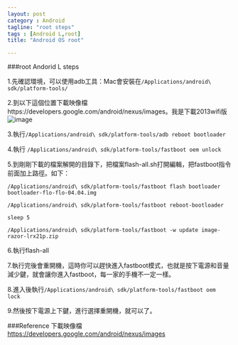```yaml
---
layout: post
category : Android 
tagline: "root steps"
tags : [Android L,root]
title: "Android OS root"

---
```


###root Andorid L steps

1.先確認環境，可以使用adb工具：Mac會安裝在`/Applications/android\ sdk/platform-tools/`

2.到以下這個位置下載映像檔https://developers.google.com/android/nexus/images。我是下載2013wifi版
![image](https://farm8.staticflickr.com/7476/15902596616_291785a31d_o.png)

3.執行`/Applications/android\ sdk/platform-tools/adb reboot bootloader`

4.執行 `/Applications/android\ sdk/platform-tools/fastboot oem unlock`

5.到剛剛下載的檔案解開的目錄下，把檔案flash-all.sh打開編輯，把fastboot指令前面加上路徑。如下：

```
/Applications/android\ sdk/platform-tools/fastboot flash bootloader bootloader-flo-flo-04.04.img

/Applications/android\ sdk/platform-tools/fastboot reboot-bootloader

sleep 5

/Applications/android\ sdk/platform-tools/fastboot -w update image-razor-lrx21p.zip
```


6.執行flash-all

7.執行完後會重開機，這時你可以趕快進入fastboot模式，也就是按下電源和音量減少鍵，就會讓你進入fastboot，每一家的手機不一定一樣。

8.進入後執行`/Applications/android\ sdk/platform-tools/fastboot oem lock`

9.然後按下電源上下鍵，進行選擇重開機，就可以了。


###Reference 
下載映像檔
https://developers.google.com/android/nexus/images